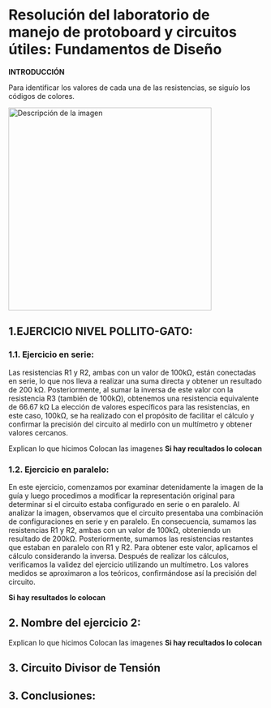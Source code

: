 # Resolución del laboratorio de manejo de protoboard y circuitos útiles: Fundamentos de Diseño
**INTRODUCCIÓN**

Para identificar los valores de cada una de las resistencias, se siguío los códigos de colores.

<img width="400" height="400" src="https://github.com/Alexander-Manosalva-Peralta/Proyecto-De-Fundamentos/assets/156023729/28129d6d-8994-4efb-aabd-dbf0d2cccc62" alt="Descripción de la imagen">

## 1.EJERCICIO NIVEL POLLITO-GATO:
### 1.1. Ejercicio en serie:

Las resistencias R1 y R2, ambas con un valor de 100kΩ, están conectadas en serie, lo que nos lleva a realizar una suma directa y obtener un resultado de 200 kΩ. Posteriormente, al sumar la inversa de este valor con la resistencia R3 (también de 100kΩ), obtenemos una resistencia equivalente de 66.67 kΩ
La elección de valores específicos para las resistencias, en este caso, 100kΩ, se ha realizado con el propósito de facilitar el cálculo y confirmar la precisión del circuito al medirlo con un multímetro y obtener valores cercanos.



Explican lo que hicimos
Colocan las imagenes
**Si hay recultados lo colocan**

### 1.2. Ejercicio en paralelo:

 En este ejercicio, comenzamos por examinar detenidamente la imagen de la guía y luego procedimos a modificar la representación original para determinar si el circuito estaba configurado en serie o en paralelo.
Al analizar la imagen, observamos que el circuito presentaba una combinación de configuraciones en serie y en paralelo. En consecuencia, sumamos las resistencias R1 y R2, ambas con un valor de 100kΩ, obteniendo un resultado de 200kΩ.
Posteriormente, sumamos las resistencias restantes que estaban en paralelo con R1 y R2. Para obtener este valor, aplicamos el cálculo considerando la inversa.
Después de realizar los cálculos, verificamos la validez del ejercicio utilizando un multímetro.
Los valores medidos se aproximaron a los teóricos, confirmándose así la precisión del circuito.



**Si hay resultados lo colocan**

## 2. Nombre del ejercicio 2:

Explican lo que hicimos
Colocan las imagenes
**Si hay recultados lo colocan**

## 3. Circuito Divisor de Tensión

## 3. Conclusiones:

